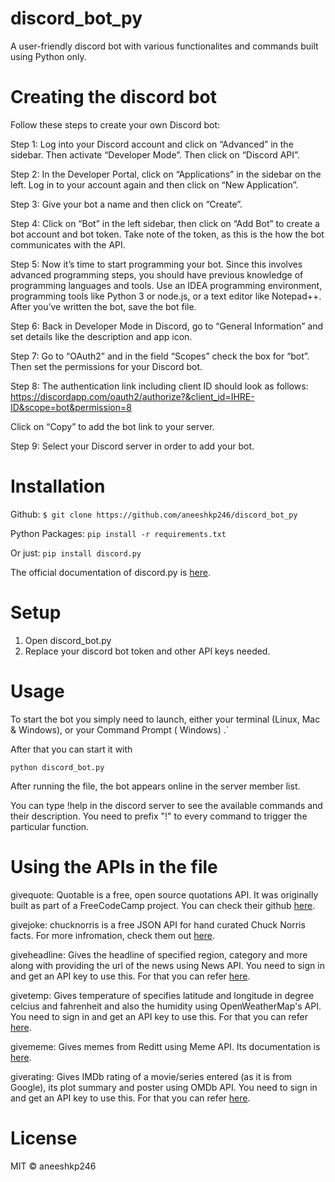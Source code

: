 # discord_bot_py
A user-friendly discord bot with various functionalites and commands built using Python only.

# Creating the discord bot
Follow these steps to create your own Discord bot:


Step 1: Log into your Discord account and click on “Advanced” in the sidebar. Then activate “Developer Mode”. Then click on “Discord API”.

Step 2: In the Developer Portal, click on “Applications” in the sidebar on the left. Log in to your account again and then click on “New Application”.

Step 3: Give your bot a name and then click on “Create”.

Step 4: Click on “Bot” in the left sidebar, then click on “Add Bot” to create a bot account and bot token. Take note of the token, as this is the how the bot communicates with the API.

Step 5: Now it’s time to start programming your bot. Since this involves advanced programming steps, you should have previous knowledge of programming languages and tools. Use an IDEA programming environment, programming tools like Python 3 or node.js, or a text editor like Notepad++. After you’ve written the bot, save the bot file.

Step 6: Back in Developer Mode in Discord, go to “General Information” and set details like the description and app icon.

Step 7: Go to “OAuth2” and in the field “Scopes” check the box for “bot”. Then set the permissions for your Discord bot.

Step 8: The authentication link including client ID should look as follows:
      https://discordapp.com/oauth2/authorize?&client_id=IHRE-ID&scope=bot&permission=8
      
Click on “Copy” to add the bot link to your server.
      
Step 9: Select your Discord server in order to add your bot.

# Installation
Github:
      ```$ git clone https://github.com/aneeshkp246/discord_bot_py```
      
Python Packages:
      ```pip install -r requirements.txt```
      
Or just:
      ```pip install discord.py```
      
The official documentation of discord.py is [here](https://discordpy.readthedocs.io/en/latest/index.html).

# Setup

1. Open discord_bot.py
2. Replace your discord bot token and other API keys needed.

# Usage

To start the bot you simply need to launch, either your terminal (Linux, Mac & Windows), or your Command Prompt ( Windows) .`

After that you can start it with

```python discord_bot.py```

After running the file, the bot appears online in the server member list.

You can type !help in the discord server to see the available commands and their description. You need to prefix "!" to every command to trigger the particular function.

# Using the APIs in the file

givequote: Quotable is a free, open source quotations API. It was originally built as part of a FreeCodeCamp project. You can check their github [here](https://github.com/lukePeavey/quotable).

givejoke: chucknorris is a free JSON API for hand curated Chuck Norris facts. For more infromation, check them out [here](https://api.chucknorris.io/).

giveheadline: Gives the headline of specified region, category and more along with providing the url of the news using News API. You need to sign in and get an API key to use this. For that you can refer [here](https://newsapi.org/).

givetemp: Gives temperature of specifies latitude and longitude in degree celcius and fahrenheit and also the humidity using OpenWeatherMap's API. You need to sign in and get an API key to use this. For that you can refer [here](https://openweathermap.org/).

givememe: Gives memes from Reditt using Meme API. Its documentation is [here](https://github.com/D3vd/Meme_Api).

giverating: Gives IMDb rating of a movie/series entered (as it is from Google), its plot summary and poster using OMDb API. You need to sign in and get an API key to use this. For that you can refer [here](https://www.omdbapi.com/).


# License

MIT © aneeshkp246

